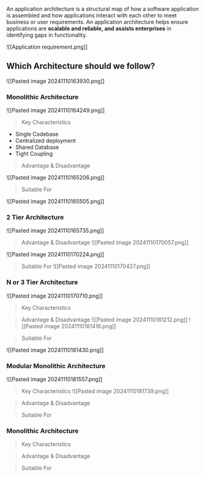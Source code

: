 An application architecture is a structural map of how a software application is assembled and how applications interact with each other to meet business or user requirements. An application architecture helps ensure applications are **scalable and reliable, and assists enterprises** in identifying gaps in functionality.

![[Application requirement.png]]

## Which Architecture should we follow?

![[Pasted image 20241110163930.png]]

### Monolithic Architecture
![[Pasted image 20241110164249.png]]

> Key Characteristics
- Single Codebase
- Centralized deployment
- Shared Database
- Tight Coupling

> Advantage & Disadvantage

![[Pasted image 20241110165206.png]]

>Suitable For

![[Pasted image 20241110165505.png]]

### 2 Tier Architecture

![[Pasted image 20241110165735.png]]

> Advantage & Disadvantage
![[Pasted image 20241110170057.png]]

![[Pasted image 20241110170224.png]]

>Suitable For
![[Pasted image 20241110170427.png]]


### N or 3 Tier Architecture
![[Pasted image 20241110170710.png]]

> Key Characteristics

> Advantage & Disadvantage
![[Pasted image 20241110181212.png]]
![[Pasted image 20241110181416.png]]

>Suitable For

![[Pasted image 20241110181430.png]]


### Modular Monolithic Architecture
![[Pasted image 20241110181557.png]]

> Key Characteristics
![[Pasted image 20241110181739.png]]


> Advantage & Disadvantage

>Suitable For

### Monolithic Architecture
> Key Characteristics

> Advantage & Disadvantage

>Suitable For

